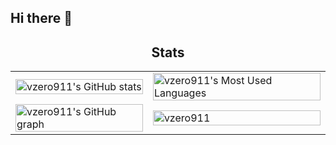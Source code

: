 
## Hi there 👋

<div align="center">
    <h2>Stats</h2>
    <table style="height: 100%; width: 100%;">
        <tr style="height: 50%;">
            <td style="vertical-align: stretch; height: 100%;">
                <img src="https://github-readme-stats.vercel.app/api?username=vzero911&hide_border=true&border_radius=15&show_icons=true&theme=tokyonight" alt="vzero911's GitHub stats" style="height: 100%; width: 100%; object-fit: cover;">
            </td>
            <td style="vertical-align: stretch; height: 100%;">
                <img width=100% height=195 src="https://github-readme-stats.vercel.app/api/top-langs/?username=vzero911&hide=html&hide_border=true&border_radius=8&layout=compact&langs_count=8&theme=tokyonight" alt="vzero911's Most Used Languages" style="height: 100%; width: 100%; object-fit: cover;">
            </td>
        </tr>
        <tr style="height: 50%;">
            <td style="vertical-align: stretch; height: 100%;">
                <img width=96% src="https://github-profile-summary-cards.vercel.app/api/cards/profile-details?username=vzero911&hide_border=true&border_radius=15&theme=tokyonight" alt="vzero911's GitHub graph" style="height: 100%; width: 100%; object-fit: cover;">
            </td>
            <td style="vertical-align: stretch; height: 100%;">
                <a href="https://profile.intra.42.fr/users/vzero911">
                    <img src="https://badge.mediaplus.ma/darkblue/vzero911?1337Badge=off&UM6P=off" alt="vzero911" style="height: 100%; width: 100%; object-fit: cover;">
                </a>
            </td>
        </tr>
    </table>
</div>
